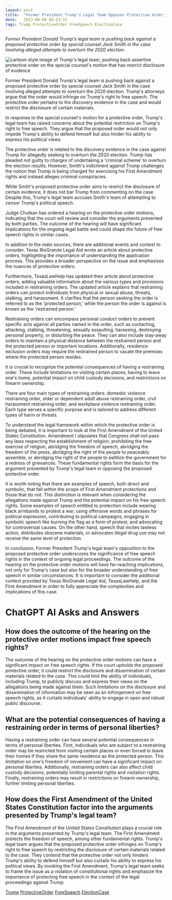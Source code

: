 ```yaml
---
layout: post
title:  "Former President Trump's Legal Team Opposes Protective Order in Election Case"
date:   2023-08-08 00:53:15 
tags: Trump ProtectiveOrder FreeSpeech ElectionCase
---
```

*Former President Donald Trump's legal team is pushing back against a proposed protective order by special counsel Jack Smith in the case involving alleged attempts to overturn the 2020 election.*

![cartoon style image of Trump's legal team, pushing back assertive protective order on the special counsel's motion that has restrict disclosure of evidence](/assets/f2cda79a-1181-4616-bc3f-4dd7d8bc88ee.jpg "Former President Trump's Legal Team Opposes Protective Order in Election Case")

Former President Donald Trump's legal team is pushing back against a proposed protective order by special counsel Jack Smith in the case involving alleged attempts to overturn the 2020 election. Trump's attorneys argue that the order would infringe on Trump's right to free speech. The protective order pertains to the discovery evidence in the case and would restrict the disclosure of certain materials.

In response to the special counsel's motion for a protective order, Trump's legal team has raised concerns about the potential restriction on Trump's right to free speech. They argue that the proposed order would not only impede Trump's ability to defend himself but also hinder his ability to express his political views.

The protective order is related to the discovery evidence in the case against Trump for allegedly seeking to overturn the 2020 election. Trump has pleaded not guilty to charges of undertaking a 'criminal scheme' to overturn the election results. However, Smith's indictment against Trump challenges the notion that Trump is being charged for exercising his First Amendment rights and instead alleges criminal conspiracies.

While Smith's proposed protective order aims to restrict the disclosure of certain evidence, it does not bar Trump from commenting on the case. Despite this, Trump's legal team accuses Smith's team of attempting to censor Trump's political speech.

Judge Chutkan has ordered a hearing on the protective order motions, indicating that the court will review and consider the arguments presented by both parties. The outcome of the hearing will have significant implications for the ongoing legal battle and could shape the future of free speech rights in similar cases.

In addition to the main sources, there are additional events and context to consider. Texas RioGrande Legal Aid wrote an article about protective orders, highlighting the importance of understanding the application process. This provides a broader perspective on the issue and emphasizes the nuances of protective orders.

Furthermore, TexasLawHelp has updated their article about protective orders, adding valuable information about the various types and provisions included in restraining orders. The updated article explains that restraining orders can protect individuals from physical or sexual abuse, threats, stalking, and harassment. It clarifies that the person seeking the order is referred to as the 'protected person,' while the person the order is against is known as the 'restrained person.'

Restraining orders can encompass personal conduct orders to prevent specific acts against all parties named in the order, such as contacting, attacking, stalking, threatening, sexually assaulting, harassing, destroying personal property, or disturbing the peace. They can also include stay-away orders to maintain a physical distance between the restrained person and the protected person or important locations. Additionally, residence exclusion orders may require the restrained person to vacate the premises where the protected person resides.

It is crucial to recognize the potential consequences of having a restraining order. These include limitations on visiting certain places, having to leave one's home, potential impact on child custody decisions, and restrictions on firearm ownership.

There are four main types of restraining orders: domestic violence restraining order, elder or dependent adult abuse restraining order, civil harassment restraining order, and workplace violence restraining order. Each type serves a specific purpose and is tailored to address different types of harm or threats.

To understand the legal framework within which the protective order is being debated, it is important to look at the First Amendment of the United States Constitution. Amendment I stipulates that Congress shall not pass any laws respecting the establishment of religion, prohibiting the free exercise of religion, abridging the freedom of speech, abridging the freedom of the press, abridging the right of the people to peaceably assemble, or abridging the right of the people to petition the government for a redress of grievances. These fundamental rights form the basis for the argument presented by Trump's legal team in opposing the proposed protective order.

It is worth noting that there are examples of speech, both direct and symbolic, that fall within the scope of First Amendment protections and those that do not. This distinction is relevant when considering the allegations made against Trump and the potential impact on his free speech rights. Some examples of speech entitled to protection include wearing black armbands to protest a war, using offensive words and phrases for political expression, contributing to political campaigns, engaging in symbolic speech like burning the flag as a form of protest, and advocating for controversial causes. On the other hand, speech that incites lawless action, distributes obscene materials, or advocates illegal drug use may not receive the same level of protection.

In conclusion, Former President Trump's legal team's opposition to the proposed protective order underscores the significance of free speech rights in the context of ongoing legal proceedings. The outcome of the hearing on the protective order motions will have far-reaching implications, not only for Trump's case but also for the broader understanding of free speech in similar circumstances. It is important to consider the additional context provided by Texas RioGrande Legal Aid, TexasLawHelp, and the First Amendment in order to fully appreciate the complexities and implications of this case.


# ChatGPT AI Asks and Answers
## How does the outcome of the hearing on the protective order motions impact free speech rights?
The outcome of the hearing on the protective order motions can have a significant impact on free speech rights. If the court upholds the proposed protective order, it could restrict the disclosure and dissemination of certain materials related to the case. This could limit the ability of individuals, including Trump, to publicly discuss and express their views on the allegations being made against them. Such limitations on the disclosure and dissemination of information may be seen as an infringement on free speech rights, as it curtails individuals' ability to engage in open and robust public discourse.

## What are the potential consequences of having a restraining order in terms of personal liberties?
Having a restraining order can have several potential consequences in terms of personal liberties. First, individuals who are subject to a restraining order may be restricted from visiting certain places or even forced to leave their homes if they share the same residence as the protected person. This limitation on one's freedom of movement can have a significant impact on personal liberties. Additionally, restraining orders can also affect child custody decisions, potentially limiting parental rights and visitation rights. Finally, restraining orders may result in restrictions on firearm ownership, further limiting personal liberties.

## How does the First Amendment of the United States Constitution factor into the arguments presented by Trump's legal team?
The First Amendment of the United States Constitution plays a crucial role in the arguments presented by Trump's legal team. The First Amendment protects the freedom of speech, among other fundamental rights. Trump's legal team argues that the proposed protective order infringes on Trump's right to free speech by restricting the disclosure of certain materials related to the case. They contend that the protective order not only hinders Trump's ability to defend himself but also curtails his ability to express his political views. By invoking the First Amendment, Trump's legal team seeks to frame the issue as a violation of constitutional rights and emphasize the importance of protecting free speech in the context of the legal proceedings against Trump.


[Trump](/tags/Trump) [ProtectiveOrder](/tags/ProtectiveOrder) [FreeSpeech](/tags/FreeSpeech) [ElectionCase](/tags/ElectionCase)